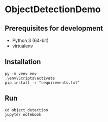 # ObjectDetectionDemo

## Prerequisites for development ##

* Python 3 (64-bit)
* virtualenv

## Installation ##
```
py -m venv env
.\env\Scripts\activate
pip install -r "requirements.txt"
```

## Run ##
```
cd object_detection
jupyter notebook
```
